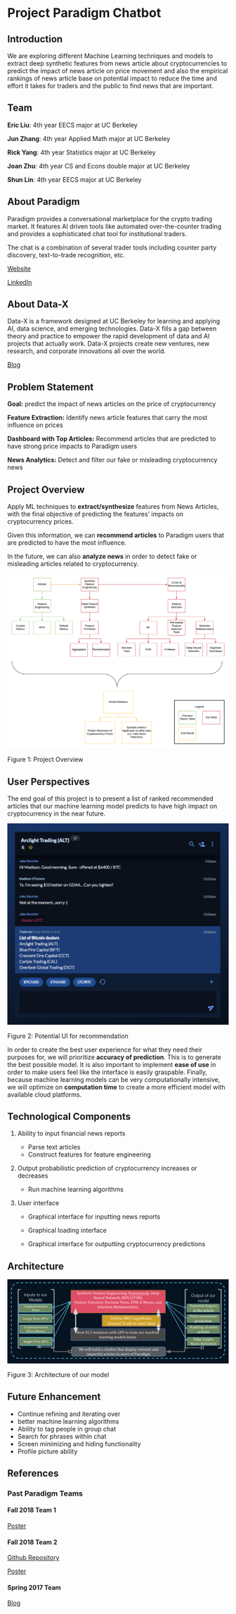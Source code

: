 # Project Paradigm Chatbot

## Introduction
We are exploring different Machine Learning techniques and models to extract deep synthetic features from news article about cryptocurrencies to predict the impact of news article on price movement and also the empirical rankings of news article base on potential impact to reduce the time and effort it takes for traders and the public to find news that are important.

## Team
**Eric Liu**: 4th year EECS major at UC Berkeley

**Jun Zhang**: 4th year Applied Math major at UC Berkeley

**Rick Yang**: 4th year Statistics major at UC Berkeley

**Joan Zhu**: 4th year CS and Econs double major at UC Berkeley

**Shun Lin**: 4th year EECS major at UC Berkeley

## About Paradigm
Paradigm provides a conversational marketplace for the crypto trading market. It features AI driven tools like automated over-the-counter trading and  provides a sophisticated chat tool for institutional traders. 

The chat is a combination of several trader tools including counter party discovery,  text-to-trade recognition, etc.

[Website](https://www.paradigm.co/)

[LinkedIn](https://www.linkedin.com/company/paradigmco/)

## About Data-X
Data-X is a framework designed at UC Berkeley for learning and applying AI, data science, and emerging technologies. Data-X fills a gap between theory and practice to empower the rapid development of data and AI projects that actually work.  Data-X projects create new ventures, new research, and corporate innovations all over the world.

[Blog](https://data-x.blog/)

## Problem Statement

**Goal:** predict the impact of news articles on the price of cryptocurrency

**Feature Extraction:** Identify news article features that carry the most influence on prices

**Dashboard with Top Articles:** Recommend articles that are predicted to have strong price impacts to Paradigm users

**News Analytics:** Detect and filter our fake or misleading cryptocurrency news

## Project Overview

Apply ML techniques to **extract/synthesize** features from News Articles, with the final objective of predicting the features’ impacts on cryptocurrency prices. 

Given this information, we can **recommend articles** to Paradigm users that are predicted to have the most influence. 

In the future, we can also **analyze news** in order to detect fake or misleading articles related to cryptocurrency.

![Synthetic Feature Engineering](images/Synthetic_Feature_Engineering.png)

Figure 1: Project Overview

## User Perspectives

The end goal of this project is to present a list of ranked recommended articles that our machine learning model predicts to have high impact on cryptocurrency in the near future. 

![Potential UI](images/potential_UI.png)

Figure 2: Potential UI for recommendation

In order to create the best user experience for what they need their purposes for, we will prioritize **accuracy of prediction**. This is to generate the best possible model.
It is also important to implement **ease of use** in order to make users feel like the interface is easily graspable.
Finally, because machine learning models can be very computationally intensive, we will optimize on **computation time** to create a more efficient model with available cloud platforms. 

## Technological Components

1. Ability to input financial news reports

	* Parse text articles
	* Construct features for feature engineering
 
2. Output probabilistic prediction of cryptocurrency increases or decreases

	* Run machine learning algorithms

3. User interface 

	* Graphical interface for inputting news reports

	* Graphical loading interface

	* Graphical interface for outputting cryptocurrency predictions


## Architecture

![Architecture](images/Architecture.png)

Figure 3: Architecture of our model

## Future Enhancement

* Continue refining and iterating over 
* better machine learning algorithms
* Ability to tag people in group chat
* Search for phrases within chat
* Screen minimizing and hiding functionality
* Profile picture ability


## References

### Past Paradigm Teams

#### Fall 2018 Team 1
[Poster](https://data-x.blog/projects/paradigm-team-1/)
#### Fall 2018 Team 2
[Github Repository](https://github.com/sudarshanGopal98/data-x-paradigm)

[Poster](https://data-x.blog/projects/paradigm-team-2/)

#### Spring 2017 Team 
[Blog](https://data-x.blog/projects/riskex/)

